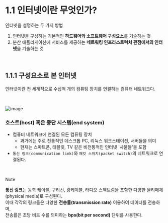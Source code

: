 # 1.1 인터넷이란 무엇인가?
인터넷을 설명하는 두 가지 방법
  1. 인터넷을 구성하는 기본적인 **하드웨어와 소프트웨어 구성요소**를 기술하는 것
  2. 분산 애플리케이션에 서비스를 제공하는 **네트워킹 인프라스트럭처 관점에서의 인터넷**을 기술하는 것

<br/>

## 1.1.1 구성요소로 본 인터넷
인터넷이란 전 세계적으로 수십억 개의 컴퓨팅 장치를 연결하는 컴퓨터 네트워크다.

<br/>

![image](https://github.com/jmKim02/ComputerNetworking_A-Top-Down-Approach/assets/174222202/b003332f-a753-4a2d-9c39-b65f8fa7677c)


### 호스트(host) 혹은 종단 시스템(end system)
- 컴퓨터 네트워크에 연결된 모든 컴퓨팅 장치
  - 과거에는 주로 전통적인 데스크톱 PC, 리눅스 워크스테이션, 서버들을 의미
  - 현재는 스마트폰, 태블릿, TV 같은 비전통적인 인터넷 '사물들'을 포함
- `통신 링크(communication link)`와 `패킷 스위치(packet switch)`의 네트워크로 연결된다.

<br/>

> [!NOTE]
> **통신 링크**는 동축 케이블, 구리선, 광케이블, 라디오 스펙트럼을 포함한 다양한
> 물리매체(physical media)로 구성된다.<br/>
> 이때 각각의 링크들은 다양한 **전송률(transmission rate)** 이용하여 데이터를 전송하며,<br/>
> 전송률은 초당 비트 수를 의미하는 **bps(bit per second)** 단위를 사용한다.

<br/>

### 

